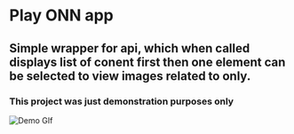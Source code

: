 # Play ONN app

## Simple wrapper for api, which when called displays list of conent first then one element can be selected to view images related to only.

### This project was just demonstration purposes only

![Demo GIf](demo.gif)

